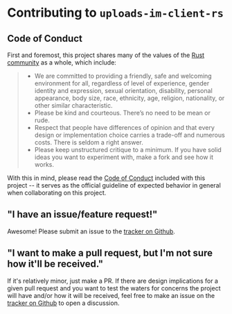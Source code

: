 # Contributing to `uploads-im-client-rs`

## Code of Conduct

First and foremost, this project shares many of the values of the [Rust
community](https://www.rust-lang.org/en-US/conduct.html) as a whole, which
include:

> * We are committed to providing a friendly, safe and welcoming environment for all, regardless of level of experience, gender identity and expression, sexual orientation, disability, personal appearance, body size, race, ethnicity, age, religion, nationality, or other similar characteristic.
> * Please be kind and courteous. There’s no need to be mean or rude.
> * Respect that people have differences of opinion and that every design or implementation choice carries a trade-off and numerous costs. There is seldom a right answer.
> * Please keep unstructured critique to a minimum. If you have solid ideas you want to experiment with, make a fork and see how it works.

With this in mind, please read the [Code of Conduct](./CODE-OF-CONDUCT.md)
included with this project -- it serves as the official guideline of expected
behavior in general when collaborating on this project.

## "I have an issue/feature request!"

Awesome! Please submit an issue to the [tracker on Github](https://github.com/ErichDonGubler/uploads-im-client-rs/issues).

## "I want to make a pull request, but I'm not sure how it'll be received."

If it's relatively minor, just make a PR. If there are design implications for a given pull request and you want to test the waters for concerns the project will have and/or how it will be received, feel free to make an issue on the [tracker on Github](https://github.com/ErichDonGubler/uploads-im-client-rs/issues) to open a discussion.
